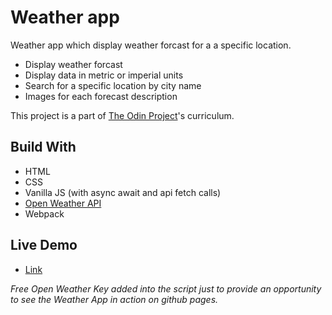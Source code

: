 # Weather app

Weather app which display weather forcast for a a specific location.

- Display weather forcast
- Display data in metric or imperial units
- Search for a specific location by city name
- Images for each forecast description

This project is a part of [The Odin Project](https://www.theodinproject.com/)'s curriculum.

## Build With

- HTML
- CSS
- Vanilla JS (with async await and api fetch calls)
- [Open Weather API](https://openweathermap.org/)
- Webpack

## Live Demo

- [Link](https://natesgh.github.io/weather-app/)

_Free Open Weather Key added into the script just to provide an opportunity to see the Weather App in action on github pages._

